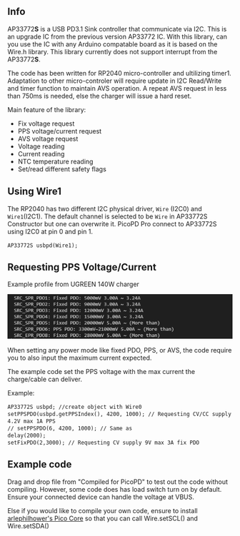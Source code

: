## Info
AP33772**S** is a USB PD3.1 Sink controller that communicate via I2C. This is an upgrade IC from the previous version AP33772 IC. With this library, can you use the IC with any Arduino compatable board as it is based on the Wire.h library. This library currently does not support interrupt from the AP33772**S**.

The code has been written for RP2040 micro-controller and ultilizing timer1. Adaptation to other micro-controler will require update in I2C Read/Write and timer function to maintain AVS operation. A repeat AVS request in less than 750ms is needed, else the charger will issue a hard reset.

Main feature of the library:
+ Fix voltage request
+ PPS voltage/current request
+ AVS voltage request
+ Voltage reading
+ Current reading
+ NTC temperature reading
+ Set/read different safety flags

## Using Wire1
The RP2040 has two different I2C physical driver, `Wire` (I2C0) and `Wire1`(I2C1). The default channel is selected to be `Wire` in AP33772S Constructor but one can overwrite it. PicoPD Pro connect to AP33772S using I2C0 at pin 0 and pin 1.

```
AP33772S usbpd(Wire1);
```

## Requesting PPS Voltage/Current

Example profile from UGREEN 140W charger

![Alt text](example/ProfileDisplayUGREEN140W.png?raw=true "Title")

When setting any power mode like fixed PDO, PPS, or AVS, the code require you to also input the maximum current expected.

The example code set the PPS voltage with the max current the charge/cable can deliver.

Example:
```
AP33772S usbpd; //create object with Wire0
setPPSPDO(usbpd.getPPSIndex(), 4200, 1000); // Requesting CV/CC supply 4.2V max 1A PPS
// setPPSPDO(6, 4200, 1000); // Same as
delay(2000);
setFixPDO(2,3000); // Requesting CV supply 9V max 3A fix PDO
```

## Example code
Drag and drop file from "Compiled for PicoPD" to test out the code without compiling. However, some code does has load switch turn on by default. Ensure your connected device can handle the voltage at VBUS.

Else if you would like to compile your own code, ensure to install [arlephilhower's Pico Core](https://github.com/earlephilhower/arduino-pico#installation) so that you can call Wire.setSCL() and Wire.setSDA()


